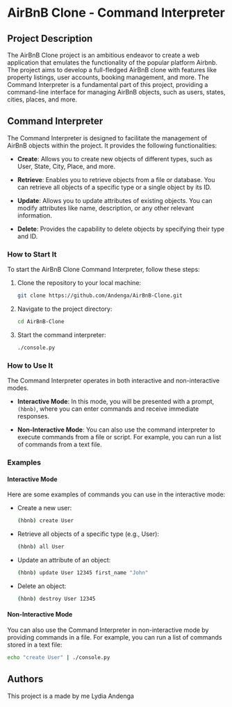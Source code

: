 # AirBnB Clone - Command Interpreter

## Project Description

The AirBnB Clone project is an ambitious endeavor to create a web application that emulates the functionality of the popular platform Airbnb. The project aims to develop a full-fledged AirBnB clone with features like property listings, user accounts, booking management, and more. The Command Interpreter is a fundamental part of this project, providing a command-line interface for managing AirBnB objects, such as users, states, cities, places, and more.

## Command Interpreter

The Command Interpreter is designed to facilitate the management of AirBnB objects within the project. It provides the following functionalities:

- **Create**: Allows you to create new objects of different types, such as User, State, City, Place, and more.

- **Retrieve**: Enables you to retrieve objects from a file or database. You can retrieve all objects of a specific type or a single object by its ID.

- **Update**: Allows you to update attributes of existing objects. You can modify attributes like name, description, or any other relevant information.

- **Delete**: Provides the capability to delete objects by specifying their type and ID.

### How to Start It

To start the AirBnB Clone Command Interpreter, follow these steps:

1. Clone the repository to your local machine:

   ```bash
   git clone https://github.com/Andenga/AirBnB-Clone.git
   ```

2. Navigate to the project directory:

   ```bash
   cd AirBnB-Clone
   ```

3. Start the command interpreter:

   ```bash
   ./console.py
   ```

### How to Use It

The Command Interpreter operates in both interactive and non-interactive modes.

- **Interactive Mode**: In this mode, you will be presented with a prompt, `(hbnb)`, where you can enter commands and receive immediate responses.

- **Non-Interactive Mode**: You can also use the command interpreter to execute commands from a file or script. For example, you can run a list of commands from a text file.

### Examples

#### Interactive Mode

Here are some examples of commands you can use in the interactive mode:

- Create a new user:

  ```bash
  (hbnb) create User
  ```

- Retrieve all objects of a specific type (e.g., User):

  ```bash
  (hbnb) all User
  ```

- Update an attribute of an object:

  ```bash
  (hbnb) update User 12345 first_name "John"
  ```

- Delete an object:

  ```bash
  (hbnb) destroy User 12345
  ```

#### Non-Interactive Mode

You can also use the Command Interpreter in non-interactive mode by providing commands in a file. For example, you can run a list of commands stored in a text file:

```bash
echo "create User" | ./console.py
```

## Authors

This project is a made by me Lydia Andenga